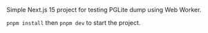 Simple Next.js 15 project for testing PGLite dump using Web Worker.

`pnpm install` then `pnpm dev` to start the project.
